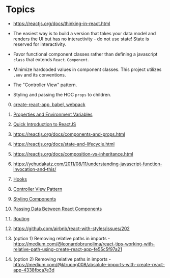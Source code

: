 # Topics

- https://reactjs.org/docs/thinking-in-react.html

- The easiest way is to build a version that takes your data model and renders the UI but has no interactivity - do not use state! State is reserved for interactivity.

- Favor functional component classes rather than defining a javascript `class` that extends `React.Component`.

- Minimize hardcoded values in component classes. This project utilizes `.env` and its conventions. 

- The "Controller View" pattern.

- Styling and passing the HOC `props` to children.

0. [create-react-app, babel, webpack](https://medium.com/@imrobinkim/babel-and-webpacks-role-in-create-react-app-3a827ad460a2)

1. [Properties and Environment Variables](01-environments.md)

2. [Quick Introduction to ReactJS](02-reactjs-intro.md)

3. https://reactjs.org/docs/components-and-props.html

4. https://reactjs.org/docs/state-and-lifecycle.html

5. https://reactjs.org/docs/composition-vs-inheritance.html

6. https://yehudakatz.com/2011/08/11/understanding-javascript-function-invocation-and-this/

7. [Hooks](07-hooks.md)

8. [Controller View Pattern](https://blog.andrewray.me/the-reactjs-controller-view-pattern/)

8. [Styling Components](https://blog.bitsrc.io/5-ways-to-style-react-components-in-2019-30f1ccc2b5b)

9. [Passing Data Between React Components](https://towardsdatascience.com/passing-data-between-react-components-parent-children-siblings-a64f89e24ecf)

10. [Routing](https://medium.com/javascript-in-plain-english/routing-and-navigation-in-react-cffc26e8a389)

11. https://github.com/airbnb/react-with-styles/issues/202

12. (option 1) Removing relative paths in imports - https://medium.com/@leonardobrunolima/react-tips-working-with-relative-path-using-create-react-app-fe55c5f97a21

13. (option 2) Removing relative paths in imports - https://medium.com/@ktruong008/absolute-imports-with-create-react-app-4338fbca7e3d

